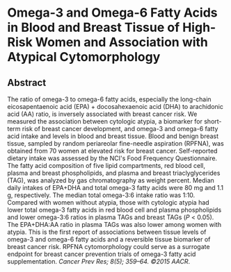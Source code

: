 # Omega-3 and Omega-6 Fatty Acids in Blood and Breast Tissue of High-Risk Women and Association with Atypical Cytomorphology

## Abstract

The ratio of omega-3 to omega-6 fatty acids, especially the long-chain eicosapentaenoic acid (EPA) + docosahexaenoic acid (DHA) to arachidonic acid (AA) ratio, is inversely associated with breast cancer risk. We measured the association between cytologic atypia, a biomarker for short-term risk of breast cancer development, and omega-3 and omega-6 fatty acid intake and levels in blood and breast tissue. Blood and benign breast tissue, sampled by random periareolar fine-needle aspiration (RPFNA), was obtained from 70 women at elevated risk for breast cancer. Self-reported dietary intake was assessed by the NCI's Food Frequency Questionnaire. The fatty acid composition of five lipid compartments, red blood cell, plasma and breast phospholipids, and plasma and breast triaclyglycerides (TAG), was analyzed by gas chromatography as weight percent. Median daily intakes of EPA+DHA and total omega-3 fatty acids were 80 mg and 1.1 g, respectively. The median total omega-3:6 intake ratio was 1:10. Compared with women without atypia, those with cytologic atypia had lower total omega-3 fatty acids in red blood cell and plasma phospholipids and lower omega-3:6 ratios in plasma TAGs and breast TAGs (_P_ &lt; 0.05). The EPA+DHA:AA ratio in plasma TAGs was also lower among women with atypia. This is the first report of associations between tissue levels of omega-3 and omega-6 fatty acids and a reversible tissue biomarker of breast cancer risk. RPFNA cytomorphology could serve as a surrogate endpoint for breast cancer prevention trials of omega-3 fatty acid supplementation. _Cancer Prev Res; 8(5); 359–64. ©2015 AACR_. 